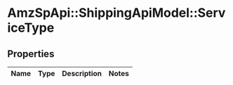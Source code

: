# AmzSpApi::ShippingApiModel::ServiceType

## Properties
Name | Type | Description | Notes
------------ | ------------- | ------------- | -------------


